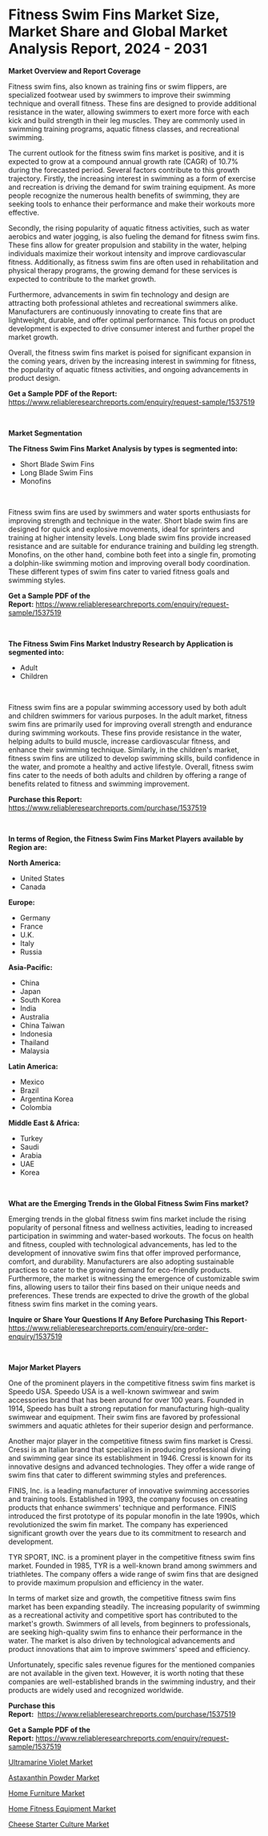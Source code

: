 <p><h1>Fitness Swim Fins Market Size, Market Share and Global Market Analysis Report, 2024 - 2031</h1></p><p><strong>Market Overview and Report Coverage</strong></p>
<p><p>Fitness swim fins, also known as training fins or swim flippers, are specialized footwear used by swimmers to improve their swimming technique and overall fitness. These fins are designed to provide additional resistance in the water, allowing swimmers to exert more force with each kick and build strength in their leg muscles. They are commonly used in swimming training programs, aquatic fitness classes, and recreational swimming.</p><p>The current outlook for the fitness swim fins market is positive, and it is expected to grow at a compound annual growth rate (CAGR) of 10.7% during the forecasted period. Several factors contribute to this growth trajectory. Firstly, the increasing interest in swimming as a form of exercise and recreation is driving the demand for swim training equipment. As more people recognize the numerous health benefits of swimming, they are seeking tools to enhance their performance and make their workouts more effective.</p><p>Secondly, the rising popularity of aquatic fitness activities, such as water aerobics and water jogging, is also fueling the demand for fitness swim fins. These fins allow for greater propulsion and stability in the water, helping individuals maximize their workout intensity and improve cardiovascular fitness. Additionally, as fitness swim fins are often used in rehabilitation and physical therapy programs, the growing demand for these services is expected to contribute to the market growth.</p><p>Furthermore, advancements in swim fin technology and design are attracting both professional athletes and recreational swimmers alike. Manufacturers are continuously innovating to create fins that are lightweight, durable, and offer optimal performance. This focus on product development is expected to drive consumer interest and further propel the market growth.</p><p>Overall, the fitness swim fins market is poised for significant expansion in the coming years, driven by the increasing interest in swimming for fitness, the popularity of aquatic fitness activities, and ongoing advancements in product design.</p></p>
<p><strong>Get a Sample PDF of the Report:</strong> <a href="https://www.reliableresearchreports.com/enquiry/request-sample/1537519">https://www.reliableresearchreports.com/enquiry/request-sample/1537519</a></p>
<p>&nbsp;</p>
<p><strong>Market Segmentation</strong></p>
<p><strong>The Fitness Swim Fins Market Analysis by types is segmented into:</strong></p>
<p><ul><li>Short Blade Swim Fins</li><li>Long Blade Swim Fins</li><li>Monofins</li></ul></p>
<p>&nbsp;</p>
<p><p>Fitness swim fins are used by swimmers and water sports enthusiasts for improving strength and technique in the water. Short blade swim fins are designed for quick and explosive movements, ideal for sprinters and training at higher intensity levels. Long blade swim fins provide increased resistance and are suitable for endurance training and building leg strength. Monofins, on the other hand, combine both feet into a single fin, promoting a dolphin-like swimming motion and improving overall body coordination. These different types of swim fins cater to varied fitness goals and swimming styles.</p></p>
<p><strong>Get a Sample PDF of the Report:</strong>&nbsp;<a href="https://www.reliableresearchreports.com/enquiry/request-sample/1537519">https://www.reliableresearchreports.com/enquiry/request-sample/1537519</a></p>
<p>&nbsp;</p>
<p><strong>The Fitness Swim Fins Market Industry Research by Application is segmented into:</strong></p>
<p><ul><li>Adult</li><li>Children</li></ul></p>
<p>&nbsp;</p>
<p><p>Fitness swim fins are a popular swimming accessory used by both adult and children swimmers for various purposes. In the adult market, fitness swim fins are primarily used for improving overall strength and endurance during swimming workouts. These fins provide resistance in the water, helping adults to build muscle, increase cardiovascular fitness, and enhance their swimming technique. Similarly, in the children's market, fitness swim fins are utilized to develop swimming skills, build confidence in the water, and promote a healthy and active lifestyle. Overall, fitness swim fins cater to the needs of both adults and children by offering a range of benefits related to fitness and swimming improvement.</p></p>
<p><strong>Purchase this Report:</strong>&nbsp; <a href="https://www.reliableresearchreports.com/purchase/1537519">https://www.reliableresearchreports.com/purchase/1537519</a></p>
<p>&nbsp;</p>
<p><strong>In terms of Region, the Fitness Swim Fins Market Players available by Region are:</strong></p>
<p>
    <p> <strong> North America: </strong>
        <ul>
            <li>United States</li>
            <li>Canada</li>
        </ul>
        </p> 
    <p> <strong> Europe: </strong>
        <ul>
            <li>Germany</li>
            <li>France</li>
            <li>U.K.</li>
            <li>Italy</li>
            <li>Russia</li>
        </ul>
        </p> 
    <p> <strong> Asia-Pacific: </strong>
        <ul>
            <li>China</li>
            <li>Japan</li>
            <li>South Korea</li>
            <li>India</li>
            <li>Australia</li>
            <li>China Taiwan</li>
            <li>Indonesia</li>
            <li>Thailand</li>
            <li>Malaysia</li>
        </ul>
        </p> 
    <p> <strong> Latin America: </strong>
        <ul>
            <li>Mexico</li>
            <li>Brazil</li>
            <li>Argentina Korea</li>
            <li>Colombia</li>
        </ul>
        </p> 
    <p> <strong> Middle East & Africa: </strong>
        <ul>
            <li>Turkey</li>
            <li>Saudi</li>
            <li>Arabia</li>
            <li>UAE</li>
            <li>Korea</li>
        </ul>
    </p>
    </p>
<p>&nbsp;</p>
<p><strong>What are the Emerging Trends in the Global Fitness Swim Fins market?</strong></p>
<p><p>Emerging trends in the global fitness swim fins market include the rising popularity of personal fitness and wellness activities, leading to increased participation in swimming and water-based workouts. The focus on health and fitness, coupled with technological advancements, has led to the development of innovative swim fins that offer improved performance, comfort, and durability. Manufacturers are also adopting sustainable practices to cater to the growing demand for eco-friendly products. Furthermore, the market is witnessing the emergence of customizable swim fins, allowing users to tailor their fins based on their unique needs and preferences. These trends are expected to drive the growth of the global fitness swim fins market in the coming years.</p></p>
<p><strong>Inquire or Share Your Questions If Any Before Purchasing This Report</strong>- <a href="https://www.reliableresearchreports.com/enquiry/pre-order-enquiry/1537519">https://www.reliableresearchreports.com/enquiry/pre-order-enquiry/1537519</a></p>
<p>&nbsp;</p>
<p><strong>Major Market Players</strong></p>
<p><p>One of the prominent players in the competitive fitness swim fins market is Speedo USA. Speedo USA is a well-known swimwear and swim accessories brand that has been around for over 100 years. Founded in 1914, Speedo has built a strong reputation for manufacturing high-quality swimwear and equipment. Their swim fins are favored by professional swimmers and aquatic athletes for their superior design and performance.</p><p>Another major player in the competitive fitness swim fins market is Cressi. Cressi is an Italian brand that specializes in producing professional diving and swimming gear since its establishment in 1946. Cressi is known for its innovative designs and advanced technologies. They offer a wide range of swim fins that cater to different swimming styles and preferences.</p><p>FINIS, Inc. is a leading manufacturer of innovative swimming accessories and training tools. Established in 1993, the company focuses on creating products that enhance swimmers' technique and performance. FINIS introduced the first prototype of its popular monofin in the late 1990s, which revolutionized the swim fin market. The company has experienced significant growth over the years due to its commitment to research and development.</p><p>TYR SPORT, INC. is a prominent player in the competitive fitness swim fins market. Founded in 1985, TYR is a well-known brand among swimmers and triathletes. The company offers a wide range of swim fins that are designed to provide maximum propulsion and efficiency in the water.</p><p>In terms of market size and growth, the competitive fitness swim fins market has been expanding steadily. The increasing popularity of swimming as a recreational activity and competitive sport has contributed to the market's growth. Swimmers of all levels, from beginners to professionals, are seeking high-quality swim fins to enhance their performance in the water. The market is also driven by technological advancements and product innovations that aim to improve swimmers' speed and efficiency.</p><p>Unfortunately, specific sales revenue figures for the mentioned companies are not available in the given text. However, it is worth noting that these companies are well-established brands in the swimming industry, and their products are widely used and recognized worldwide.</p></p>
<p><strong>Purchase this Report:</strong>&nbsp;&nbsp;<a href="https://www.reliableresearchreports.com/purchase/1537519">https://www.reliableresearchreports.com/purchase/1537519</a></p>
<p></p>
<p><strong>Get a Sample PDF of the Report:</strong>&nbsp;<a href="https://www.reliableresearchreports.com/enquiry/request-sample/1537519">https://www.reliableresearchreports.com/enquiry/request-sample/1537519</a></p>
<p><p><a href="https://www.linkedin.com/pulse/decoding-ultramarine-violet-market-deep-dive-latest-trends-segmentation-yprze/">Ultramarine Violet Market</a></p><p><a href="https://www.linkedin.com/pulse/astaxanthin-powder-market-size-share-global-analysis-report-tjoje/">Astaxanthin Powder Market</a></p><p><a href="https://github.com/gaydyna/Market-Research-Report-List-1/blob/main/home-furniture-market.md">Home Furniture Market</a></p><p><a href="https://github.com/tamvrosiya/Market-Research-Report-List-1/blob/main/home-fitness-equipment-market.md">Home Fitness Equipment Market</a></p><p><a href="https://www.linkedin.com/pulse/cheese-starter-culture-market-size-share-global-analysis-report-mbite/">Cheese Starter Culture Market</a></p></p>